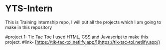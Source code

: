 # YTS-Intern

This is Training internship repo, I will put all the projects which I am going to make in this repository

#project 1: Tic Tac Toe 
I used HTML, CSS and Javascript to make this project.
#link- [https://tik-tac-toi.netlify.app/](https://tik-tac-toi.netlify.app/)
